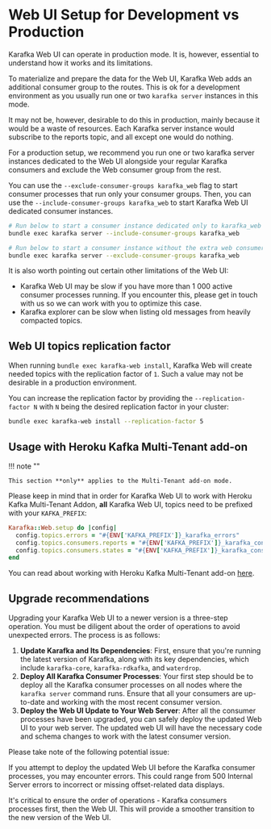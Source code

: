 # Web UI Setup for Development vs Production

Karafka Web UI can operate in production mode. It is, however, essential to understand how it works and its limitations.

To materialize and prepare the data for the Web UI, Karafka Web adds an additional consumer group to the routes. This is ok for a development environment as you usually run one or two `karafka server` instances in this mode.

It may not be, however, desirable to do this in production, mainly because it would be a waste of resources. Each Karafka server instance would subscribe to the reports topic, and all except one would do nothing.

For a production setup, we recommend you run one or two karafka server instances dedicated to the Web UI alongside your regular Karafka consumers and exclude the Web consumer group from the rest.

You can use the `--exclude-consumer-groups karafka_web` flag to start consumer processes that run only your consumer groups. Then, you can use the `--include-consumer-groups karafka_web` to start Karafka Web UI dedicated consumer instances. 

```bash
# Run below to start a consumer instance dedicated only to karafka_web operations
bundle exec karafka server --include-consumer-groups karafka_web

# Run below to start a consumer instance without the extra web consumer group
bundle exec karafka server --exclude-consumer-groups karafka_web
```

It is also worth pointing out certain other limitations of the Web UI:

- Karafka Web UI may be slow if you have more than 1 000 active consumer processes running. If you encounter this, please get in touch with us so we can work with you to optimize this case.
- Karafka explorer can be slow when listing old messages from heavily compacted topics.

## Web UI topics replication factor

When running `bundle exec karafka-web install`, Karafka Web will create needed topics with the replication factor of `1`. Such a value may not be desirable in a production environment.

You can increase the replication factor by providing the `--replication-factor N` with `N` being the desired replication factor in your cluster:

```bash
bundle exec karafka-web install --replication-factor 5
```

## Usage with Heroku Kafka Multi-Tenant add-on

!!! note ""

    This section **only** applies to the Multi-Tenant add-on mode.

Please keep in mind that in order for Karafka Web UI to work with Heroku Kafka Multi-Tenant Addon, **all** Karafka Web UI, topics need to be prefixed with your `KAFKA_PREFIX`:

```ruby
Karafka::Web.setup do |config|
  config.topics.errors = "#{ENV['KAFKA_PREFIX']}_karafka_errors"
  config.topics.consumers.reports = "#{ENV['KAFKA_PREFIX']}_karafka_consumers_reports"
  config.topics.consumers.states = "#{ENV['KAFKA_PREFIX']}_karafka_consumers_states"
end
```

You can read about working with Heroku Kafka Multi-Tenant add-on [here](Deployment#heroku).

## Upgrade recommendations

Upgrading your Karafka Web UI to a newer version is a three-step operation. You must be diligent about the order of operations to avoid unexpected errors. The process is as follows:

1. **Update Karafka and Its Dependencies**: First, ensure that you're running the latest version of Karafka, along with its key dependencies, which include `karafka-core`, `karafka-rdkafka`, and `waterdrop`.
2. **Deploy All Karafka Consumer Processes**: Your first step should be to deploy all the Karafka consumer processes on all nodes where the `karafka server` command runs. Ensure that all your consumers are up-to-date and working with the most recent consumer version.
3. **Deploy the Web UI Update to Your Web Server**: After all the consumer processes have been upgraded, you can safely deploy the updated Web UI to your web server. The updated web UI will have the necessary code and schema changes to work with the latest consumer version.

Please take note of the following potential issue:

If you attempt to deploy the updated Web UI before the Karafka consumer processes, you may encounter errors. This could range from 500 Internal Server errors to incorrect or missing offset-related data displays.

It's critical to ensure the order of operations - Karafka consumers processes first, then the Web UI. This will provide a smoother transition to the new version of the Web UI.
